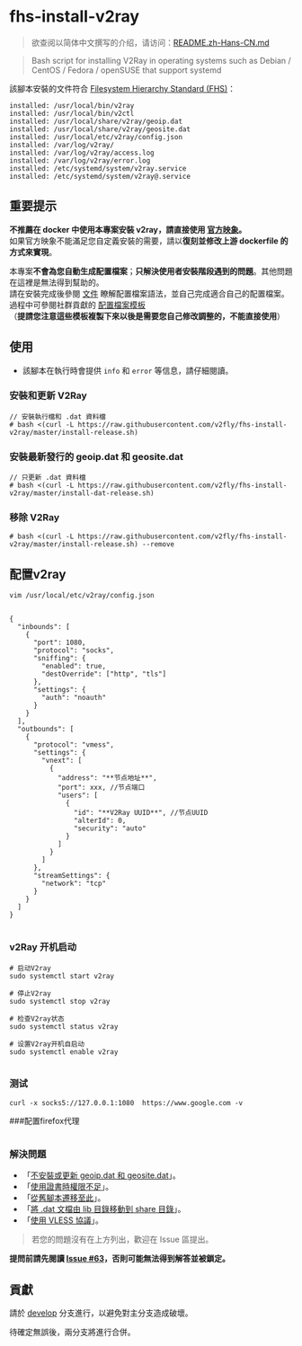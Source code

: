 # fhs-install-v2ray

> 欲查阅以简体中文撰写的介绍，请访问：[README.zh-Hans-CN.md](README.zh-Hans-CN.md)

> Bash script for installing V2Ray in operating systems such as Debian / CentOS / Fedora / openSUSE that support systemd

該腳本安裝的文件符合 [Filesystem Hierarchy Standard (FHS)](https://en.wikipedia.org/wiki/Filesystem_Hierarchy_Standard)：

```
installed: /usr/local/bin/v2ray
installed: /usr/local/bin/v2ctl
installed: /usr/local/share/v2ray/geoip.dat
installed: /usr/local/share/v2ray/geosite.dat
installed: /usr/local/etc/v2ray/config.json
installed: /var/log/v2ray/
installed: /var/log/v2ray/access.log
installed: /var/log/v2ray/error.log
installed: /etc/systemd/system/v2ray.service
installed: /etc/systemd/system/v2ray@.service
```

## 重要提示

**不推薦在 docker 中使用本專案安裝 v2ray，請直接使用 [官方映象](https://github.com/v2fly/docker)。**  
如果官方映象不能滿足您自定義安裝的需要，請以**復刻並修改上游 dockerfile 的方式來實現**。  

本專案**不會為您自動生成配置檔案**；**只解決使用者安裝階段遇到的問題**。其他問題在這裡是無法得到幫助的。  
請在安裝完成後參閱 [文件](https://www.v2fly.org/) 瞭解配置檔案語法，並自己完成適合自己的配置檔案。過程中可參閱社群貢獻的 [配置檔案模板](https://github.com/v2fly/v2ray-examples)  
（**提請您注意這些模板複製下來以後是需要您自己修改調整的，不能直接使用**）

## 使用

* 該腳本在執行時會提供 `info` 和 `error` 等信息，請仔細閱讀。

### 安裝和更新 V2Ray

```
// 安裝執行檔和 .dat 資料檔
# bash <(curl -L https://raw.githubusercontent.com/v2fly/fhs-install-v2ray/master/install-release.sh)
```

### 安裝最新發行的 geoip.dat 和 geosite.dat

```
// 只更新 .dat 資料檔
# bash <(curl -L https://raw.githubusercontent.com/v2fly/fhs-install-v2ray/master/install-dat-release.sh)
```

### 移除 V2Ray

```
# bash <(curl -L https://raw.githubusercontent.com/v2fly/fhs-install-v2ray/master/install-release.sh) --remove
```


## 配置v2ray
```
vim /usr/local/etc/v2ray/config.json


{
  "inbounds": [
    {
      "port": 1080,
      "protocol": "socks",
      "sniffing": {
        "enabled": true,
        "destOverride": ["http", "tls"]
      },
      "settings": {
        "auth": "noauth"
      }
    }
  ],
  "outbounds": [
    {
      "protocol": "vmess",
      "settings": {
        "vnext": [
          {
            "address": "**节点地址**", 
            "port": xxx, //节点端口
            "users": [
              {
                "id": "**V2Ray UUID**", //节点UUID
                "alterId": 0,
                "security": "auto"
              }
            ]
          }
        ]
      },
      "streamSettings": {
        "network": "tcp"
      }
    }
  ]
}


```



###  v2Ray 开机启动

```
# 启动V2ray 
sudo systemctl start v2ray 

# 停止V2ray 
sudo systemctl stop v2ray 

# 检查V2ray状态 
sudo systemctl status v2ray 

# 设置V2ray开机自启动 
sudo systemctl enable v2ray


```

### 测试
```
curl -x socks5://127.0.0.1:1080  https://www.google.com -v
```

###配置firefox代理

```

```


### 解決問題

* 「[不安裝或更新 geoip.dat 和 geosite.dat](https://github.com/v2fly/fhs-install-v2ray/wiki/Do-not-install-or-update-geoip.dat-and-geosite.dat)」。
* 「[使用證書時權限不足](https://github.com/v2fly/fhs-install-v2ray/wiki/Insufficient-permissions-when-using-certificates)」。
* 「[從舊腳本遷移至此](https://github.com/v2fly/fhs-install-v2ray/wiki/Migrate-from-the-old-script-to-this)」。
* 「[將 .dat 文檔由 lib 目錄移動到 share 目錄](https://github.com/v2fly/fhs-install-v2ray/wiki/Move-.dat-files-from-lib-directory-to-share-directory)」。
* 「[使用 VLESS 協議](https://github.com/v2fly/fhs-install-v2ray/wiki/To-use-the-VLESS-protocol)」。

> 若您的問題沒有在上方列出，歡迎在 Issue 區提出。

**提問前請先閱讀 [Issue #63](https://github.com/v2fly/fhs-install-v2ray/issues/63)，否則可能無法得到解答並被鎖定。**

## 貢獻

請於 [develop](https://github.com/v2fly/fhs-install-v2ray/tree/develop) 分支進行，以避免對主分支造成破壞。

待確定無誤後，兩分支將進行合併。
